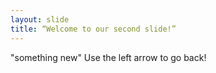 ```yaml
---
layout: slide
title: “Welcome to our second slide!”
---
```

"something new"
Use the left arrow to go back!
